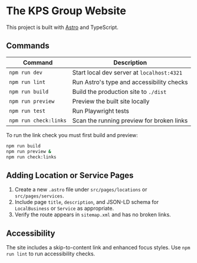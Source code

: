 # The KPS Group Website

This project is built with [Astro](https://astro.build/) and TypeScript.

## Commands

| Command | Description |
| --- | --- |
| `npm run dev` | Start local dev server at `localhost:4321` |
| `npm run lint` | Run Astro's type and accessibility checks |
| `npm run build` | Build the production site to `./dist` |
| `npm run preview` | Preview the built site locally |
| `npm run test` | Run Playwright tests |
| `npm run check:links` | Scan the running preview for broken links |

To run the link check you must first build and preview:

```bash
npm run build
npm run preview &
npm run check:links
```

## Adding Location or Service Pages

1. Create a new `.astro` file under `src/pages/locations` or `src/pages/services`.
2. Include page `title`, `description`, and JSON-LD schema for `LocalBusiness` or `Service` as appropriate.
3. Verify the route appears in `sitemap.xml` and has no broken links.

## Accessibility

The site includes a skip-to-content link and enhanced focus styles. Use `npm run lint` to run accessibility checks.
